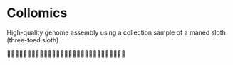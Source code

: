 # Collomics

High-quality genome assembly using a collection sample of a maned sloth (three-toed sloth) 

🦥🦥🦥🦥🦥🦥🦥🦥🦥🦥🦥🦥🦥🦥🦥🦥🦥🦥🦥🦥🦥🦥🦥🦥🦥🦥🦥🦥🦥
